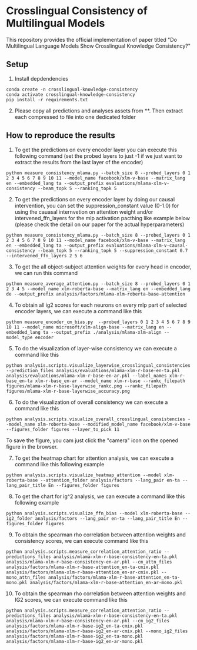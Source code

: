 # Crosslingual Consistency of Multilingual Models

This repository provides the official implementation of paper titled "Do Multilingual Language Models Show Crosslingual Knowledge Consistency?"

## Setup
1. Install depdendencies 
```
conda create -n crosslingual-knowledge-consistency
conda activate crosslingual-knowledge-consistency
pip install -r requirements.txt
```

2. Please copy all predictions and analyses assets from **. Then extract each compressed to file into one dedicated folder

## How to reproduce the results
1. To get the predictions on every encoder layer you can execute this following command (set the probed layers to just -1 if we just want to extract the results from the last layer of the encoder)
```
python measure_consistency_mlama.py --batch_size 8 --probed_layers 0 1 2 3 4 5 6 7 8 9 10 11 --model_name facebook/xlm-v-base --matrix_lang en --embedded_lang ta --output_prefix evaluations/mlama-xlm-v-consistency --beam_topk 5 --ranking_topk 5
```

2. To get the predictions on every encoder layer by doing our causal intervention, you can set the suppression_constant value (0-1.0) for using the cauasal internvetion on attention weight and/or intervened_ffn_layers for the mlp activation pacthing like example below (please check the detail on our paper for the actual hyperparameters)
```
python measure_consistency_mlama.py --batch_size 8 --probed_layers 0 1 2 3 4 5 6 7 8 9 10 11 --model_name facebook/xlm-v-base --matrix_lang en --embedded_lang ta --output_prefix evaluations/mlama-xlm-v-causal-consistency --beam_topk 5 --ranking_topk 5 --suppression_constant 0.7 --intervened_ffn_layers 2 5 6
```

3. To get the all object-subject attention weights for every head in encoder, we can run this command
```
python measure_average_attention.py --batch_size 8 --probed_layers 0 1 2 3 4 5 --model_name xlm-roberta-base --matrix_lang en --embedded_lang de --output_prefix analysis/factors/mlama-xlm-roberta-base-attention
```

4. To obtain all ig2 scores for each neurons on every mlp part of selected encoder layers, we can execute a command like this
```
python measure_encoder_cm_bias.py  --probed_layers 0 1 2 3 4 5 6 7 8 9 10 11 --model_name microsoft/xlm-align-base --matrix_lang en --embedded_lang ta --output_prefix ./analysis/mlama-xlm-align --model_type encoder
```


5. To do the visualization of layer-wise consistency we can execute a command like this
```
python analysis.scripts.visualize_layerwise_crosslingual_consistencies --prediction_files analysis/evaluations/mlama-xlm-r-base-en-ta.pkl analysis/evaluations/mlama-xlm-r-base-en-ar.pkl --label_names xlm-r-base_en-ta xlm-r-base_en-ar --model_name xlm-r-base --rankc_filepath figures/mlama-xlm-r-base-layerwise_rankc.png --rankc_filepath figures/mlama-xlm-r-base-layerwise_accuracy.png 
```

6. To do the visualization of overall consistency we can execute a command like this
```
python analysis.scripts.visualize_overall_crosslingual_consistencies --model_name xlm-roberta-base --modified_model_name facebook/xlm-v-base --figures_folder figures --layer_to_pick 11
```
To save the figure, you cam just click the "camera" icon on the opened figure in the browser.

7. To get the heatmap chart for attention analysis, we can execute a command like this following example 
```
python analysis.scripts.visualize_heatmap_attention --model xlm-roberta-base --attention_folder analysis/factors --lang_pair en-ta --lang_pair_title En --figures_folder figures
```

8. To get the chart for ig^2 analysis, we can execute a command like this following example 
```
python analysis.scripts.visualize_ffn_bias --model xlm-roberta-base --ig2_folder analysis/factors --lang_pair en-ta --lang_pair_title En --figures_folder figures
```

9. To obtain the spearman rho correlation between attention weights and consistency scores, we can execute command like this
```
python analysis.scripts.measure_correlation_attention_ratio --predictions_files analysis/mlama-xlm-r-base-consistency-en-ta.pkl analysis/mlama-xlm-r-base-consistency-en-ar.pkl --cm_attn_files analysis/factors/mlama-xlm-r-base-attention_en-ta-cmix.pkl analysis/factors/mlama-xlm-r-base-attention_en-ar-cmix.pkl --mono_attn_files analysis/factors/mlama-xlm-r-base-attention_en-ta-mono.pkl analysis/factors/mlama-xlm-r-base-attention_en-ar-mono.pkl   
```

10.  To obtain the spearman rho correlation between attention weights and IG2 scores, we can execute command like this
```
python analysis.scripts.measure_correlation_attention_ratio --predictions_files analysis/mlama-xlm-r-base-consistency-en-ta.pkl analysis/mlama-xlm-r-base-consistency-en-ar.pkl --cm_ig2_files analysis/factors/mlama-xlm-r-base-ig2_en-ta-cmix.pkl analysis/factors/mlama-xlm-r-base-ig2_en-ar-cmix.pkl --mono_ig2_files analysis/factors/mlama-xlm-r-base-ig2_en-ta-mono.pkl analysis/factors/mlama-xlm-r-base-ig2_en-ar-mono.pkl   
``` 